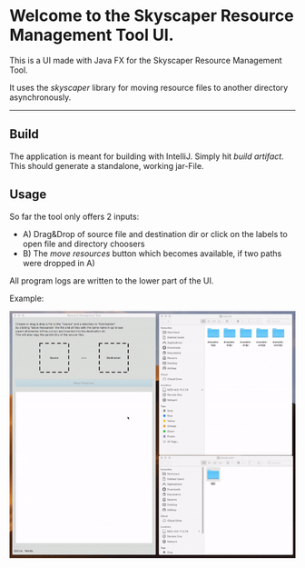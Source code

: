 # Welcome to the Skyscaper Resource Management Tool UI.

This is a UI made with Java FX for the Skyscaper Resource Management Tool.

It uses the *skyscaper* library for moving resource files to another directory asynchronously.

---

## Build

The application is meant for building with IntelliJ. Simply hit *build artifact*. This should generate a standalone, working jar-File.


## Usage

So far the tool only offers 2 inputs:

- A) Drag&Drop of source file and destination dir or click on the labels to open file and directory choosers
- B) The *move resources* button which becomes available, if two paths were dropped in A)

All program logs are written to the lower part of the UI.

Example:

![Sample](images/sample.gif)
